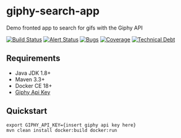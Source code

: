 # giphy-search-app
Demo fronted app to search for gifs with the Giphy API

[![Build Status](https://api.travis-ci.com/slfotg/giphy-search-app.svg?branch=master)](https://travis-ci.com/slfotg/giphy-search-app)
[![Alert Status](https://sonarcloud.io/api/project_badges/measure?project=com.github.slfotg%3Agiphy-search-app&metric=alert_status)](https://sonarcloud.io/dashboard?id=com.github.slfotg%3Agiphy-search-app)
[![Bugs](https://sonarcloud.io/api/project_badges/measure?project=com.github.slfotg%3Agiphy-search-app&metric=bugs)](https://sonarcloud.io/dashboard?id=com.github.slfotg%3Agiphy-search-app)
[![Coverage](https://sonarcloud.io/api/project_badges/measure?project=com.github.slfotg%3Agiphy-search-app&metric=coverage)](https://sonarcloud.io/dashboard?id=com.github.slfotg%3Agiphy-search-app)
[![Technical Debt](https://sonarcloud.io/api/project_badges/measure?project=com.github.slfotg%3Agiphy-search-app&metric=sqale_index)](https://sonarcloud.io/dashboard?id=com.github.slfotg%3Agiphy-search-app)

## Requirements
- Java JDK 1.8+
- Maven 3.3+
- Docker CE 18+
- [Giphy Api Key](https://developers.giphy.com/dashboard/?create=true)

## Quickstart
```
export GIPHY_API_KEY={insert giphy api key here}
mvn clean install docker:build docker:run
```
